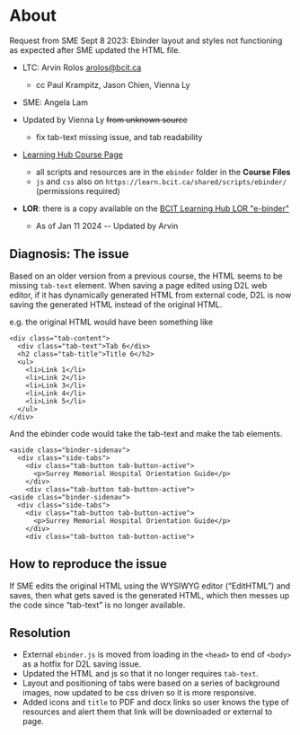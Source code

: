 # About

Request from SME Sept 8 2023: Ebinder layout and styles not functioning as expected after SME updated the HTML file.

* LTC: Arvin Rolos <arolos@bcit.ca>
  * cc Paul Krampitz, Jason Chien, Vienna Ly
* SME: Angela Lam
* Updated by Vienna Ly <del>from unknown source</del>
  * fix tab-text missing issue, and tab readability
* [Learning Hub Course Page](https://learn.bcit.ca/d2l/le/content/510302/Home)
  * all scripts and resources are in the `ebinder` folder in the **Course Files**
  * `js` and `css` also on `https://learn.bcit.ca/shared/scripts/ebinder/` (permissions required)
 
* **LOR**: there is a copy available on the [BCIT Learning Hub LOR "e-binder"](https://learn.bcit.ca/d2l/lor/search/search_results.d2l?return=true&ou=29311&loc=0&isPopup=false)
  * As of Jan 11 2024 -- Updated by Arvin

## Diagnosis: The issue

Based on an older version from a previous course, the HTML seems to be missing `tab-text` element.
When saving a page edited using D2L web editor, if it has dynamically generated HTML from external code, D2L is now saving the generated HTML instead of the original HTML.

e.g. the original HTML would have been something like

```original HTML
<div class="tab-content">
  <div class="tab-text">Tab 6</div>
  <h2 class="tab-title">Title 6</h2>
  <ul>
    <li>Link 1</li>
    <li>Link 2</li>
    <li>Link 3</li>
    <li>Link 4</li>
    <li>Link 5</li>
  </ul>
</div>
```

And the ebinder code would take the tab-text and make the tab elements.

```generated HTML
<aside class="binder-sidenav">
  <div class="side-tabs">
    <div class="tab-button tab-button-active">
      <p>Surrey Memorial Hospital Orientation Guide</p>
    </div>
    <div class="tab-button tab-button-active">
<aside class="binder-sidenav">
  <div class="side-tabs">
    <div class="tab-button tab-button-active">
      <p>Surrey Memorial Hospital Orientation Guide</p>
    </div>
    <div class="tab-button tab-button-active">
```

## How to reproduce the issue

If SME edits the original HTML using the WYSIWYG editor (“EditHTML”) and saves, then what gets saved is the generated HTML, which then messes up the code since “tab-text” is no longer available.

## Resolution

* External `ebinder.js` is moved from loading in the `<head>` to end of `<body>` as a hotfix for D2L saving issue.
* Updated the HTML and js so that it no longer requires `tab-text`.
* Layout and positioning of tabs were based on a series of background images, now updated to be css driven so it is more responsive.
* Added icons and `title` to PDF and docx links so user knows the type of resources and alert them that link will be downloaded or external to page.
